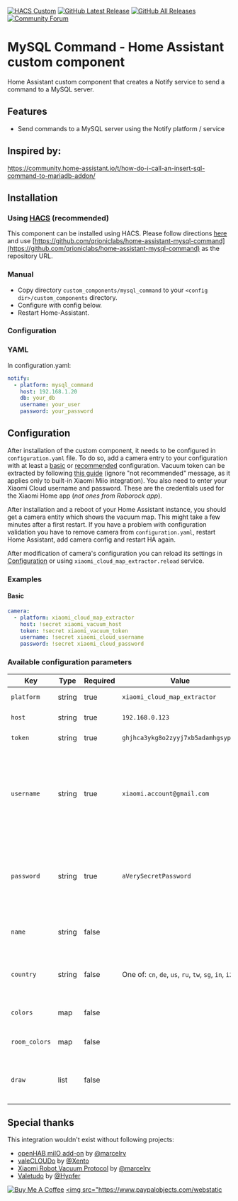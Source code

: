 [![HACS Custom][hacs_shield]][hacs]
[![GitHub Latest Release][releases_shield]][latest_release]
[![GitHub All Releases][downloads_total_shield]][releases]
[![Community Forum][community_forum_shield]][community_forum]

[hacs_shield]: https://img.shields.io/badge/HACS-Custom-41BDF5.svg?style=for-the-badge
[hacs]: https://github.com/hacs/integration

[latest_release]: https://github.com/qrioniclabs/home-assistant-mysql-command/releases/latest
[releases_shield]: https://img.shields.io/github/release/PiotrMachowski/Home-Assistant-custom-components-Xiaomi-Cloud-Map-Extractor.svg?style=for-the-badge

[releases]: https://github.com/qrioniclabs/home-assistant-mysql-command/releases/
[downloads_total_shield]: https://img.shields.io/github/downloads/qrioniclabs/home-assistant-mysql-command/total?style=for-the-badge

[community_forum_shield]: https://img.shields.io/static/v1.svg?label=%20&message=Forum&style=for-the-badge&color=41bdf5&logo=HomeAssistant&logoColor=white
[community_forum]: https://community.home-assistant.io/t/xiaomi-cloud-vacuum-map-extractor/231292

# MySQL Command - Home Assistant custom component
Home Assistant custom component that creates a Notify service to send a command to a MySQL server.

## Features
- Send commands to a MySQL server using the Notify platform / service

## Inspired by:
https://community.home-assistant.io/t/how-do-i-call-an-insert-sql-command-to-mariadb-addon/

## Installation

### Using [HACS](https://hacs.xyz/) (recommended)
This component can be installed using HACS. Please follow directions [here](https://hacs.xyz/docs/faq/custom_repositories/) and use [https://github.com/qrioniclabs/home-assistant-mysql-command](https://github.com/qrioniclabs/home-assistant-mysql-command) as the repository URL.

### Manual
- Copy directory `custom_components/mysql_command` to your `<config dir>/custom_components` directory.
- Configure with config below.
- Restart Home-Assistant.

### Configuration
### YAML
In configuration.yaml:
```yaml
notify:
  - platform: mysql_command
    host: 192.168.1.20
    db: your_db
    username: your_user
    password: your_password
```

## Configuration

After installation of the custom component, it needs to be configured in `configuration.yaml` file.
To do so, add a camera entry to your configuration with at least a [basic](#basic) or [recommended](#recommended) configuration.
Vacuum token can be extracted by following [this guide](https://www.home-assistant.io/integrations/xiaomi_miio/#retrieving-the-access-token) (ignore "not recommended" message, as it applies only to built-in Xiaomi Miio integration).
You also need to enter your Xiaomi Cloud username and password.
These are the credentials used for the Xiaomi Home app (_not ones from Roborock app_).

After installation and a reboot of your Home Assistant instance, you should get a camera entity which shows the vacuum map.
This might take a few minutes after a first restart.
If you have a problem with configuration validation you have to remove camera from `configuration.yaml`, restart Home Assistant, add camera config and restart HA again.

After modification of camera's configuration you can reload its settings in [Configuration](https://my.home-assistant.io/redirect/config/) or using `xiaomi_cloud_map_extractor.reload` service.

### Examples

#### Basic

```yaml
camera:
  - platform: xiaomi_cloud_map_extractor
    host: !secret xiaomi_vacuum_host
    token: !secret xiaomi_vacuum_token
    username: !secret xiaomi_cloud_username
    password: !secret xiaomi_cloud_password
```

### Available configuration parameters

| Key | Type | Required | Value | Description |
|---|---|---|---|---|
| `platform` | string | true | `xiaomi_cloud_map_extractor` | Name of a platform |
| `host` | string | true | `192.168.0.123` | IP address of a vacuum |
| `token` | string | true | `ghjhca3ykg8o2zyyj7xb5adamhgsypel` | Token of a vacuum |
| `username` | string | true | `xiaomi.account@gmail.com` | Username (email or user ID) used to connect to Xiaomi cloud (the account used in the Xiaomi Home app) |
| `password` | string | true | `aVerySecretPassword` | Password used to connect to Xiaomi cloud (the account used in the Xiaomi Home app) |
| `name` | string | false |   | Desired name of camera entity |
| `country` | string | false | One of: `cn`, `de`, `us`, `ru`, `tw`, `sg`, `in`, `i2` | Server used in Xiaomi cloud. Leave empty if you are not sure. |
| `colors` | map | false |  | Colors configuration ([see below](#colors-configuration)) |
| `room_colors` | map | false |  | Room colors configuration ([see below](#room-colors-configuration)) |
| `draw` | list | false |  | List of elements to draw on a map ([see below](#draw-configuration)) |



## Special thanks

This integration wouldn't exist without following projects:
 - [openHAB miIO add-on](https://github.com/openhab/openhab-addons/tree/main/bundles/org.openhab.binding.miio/src/main/java/org/openhab/binding/miio) by [@marcelrv](https://github.com/marcelrv)
 - [valeCLOUDo](https://github.com/Xento/valeCLOUDo) by [@Xento](https://github.com/Xento)
 - [Xiaomi Robot Vacuum Protocol](https://github.com/marcelrv/XiaomiRobotVacuumProtocol) by [@marcelrv](https://github.com/marcelrv)
 - [Valetudo](https://github.com/Hypfer/Valetudo) by [@Hypfer](https://github.com/Hypfer)


<a href="https://www.buymeacoffee.com/PiotrMachowski" target="_blank"><img src="https://bmc-cdn.nyc3.digitaloceanspaces.com/BMC-button-images/custom_images/orange_img.png" alt="Buy Me A Coffee" style="height: auto !important;width: auto !important;" ></a>
<a href="https://paypal.me/PiMachowski" target="_blank"><img src="https://www.paypalobjects.com/webstatic
